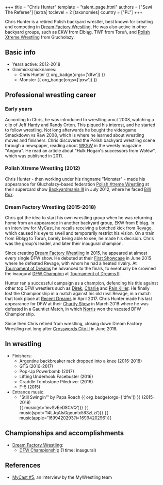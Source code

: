 +++
title = "Chris Hunter"
template = "talent_page.html"
authors = ["Sewi The Referee"]
[extra]
toclevel = 2
[taxonomies]
country = ["PL"]
+++

Chris Hunter is a retired Polish backyard wrestler, best known for creating and competing in [Dream Factory Wrestling](@/o/dfw.md). He was also active in other backyard groups, such as EKW from Elbląg, TWF from Toruń, and [Polish Xtreme Wrestling](@/o/pxw.md) from Głuchołazy.

## Basic info

* Years active: 2012-2018
* Gimmicks/nicknames:
  - Chris Hunter {{ org_badge(orgs=['dfw']) }}
  - Monster {{ org_badge(orgs=['pxw']) }}

## Professional wrestling career

### Early years

According to Chris, he was introduced to wrestling arout 2008, watching a clip of Jeff Hardy and Randy Orton. This piqued his interest, and he started to follow wrestling. Not long afterwards he bought the videogame Smackdown vs Raw 2008, which is where he learned about wrestling moves and finishers. Chris discovered the Polish backyard wrestling scene through a newspaper, reading about [WKSW](@/o/wksw.md) in the weekly magazine "Angora". He read an article about "Hulk Hogan's successors from Wołów", which was published in 2011.

### Polish Xtreme Wrestling (2012)

Chris Hunter - then working under his ringname "Monster" - made his appearance for Głuchołazy-based federation [Polish Xtreme Wrestling](@/o/pxw.md) at their supercard show [Backyardmania III](@/e/pxw/2012-07-24-pxw-backyardmania-3.md) in July 2012, where he faced [Billi Rox](@/w/corin-mear.md).

### Dream Factory Wrestling (2015-2018)

Chris got the idea to start his own wrestling group when he was returning home from an appearance in another backyard group, EKW from Elbląg. In an interview for MyCast, he recalls receiving a botched kick from [Revage](@/w/rafael-kid.md), which caused his eye to swell and temporarily restrict his vision. On a train from Elbląg to Toruń, barely being able to see, he made his decision. Chris was the group's leader, and later their inaugural champion.

Since creating [Dream Factory Wrestling](@/o/dfw.md) in 2015, he appeared at almost every single DFW show. He debuted at their [First Showcase](@/e/dfw/2015-06-20-dfw-showcase.md) in June 2015 where he defeated Revage, with whom he had a heated rivalry. At [Tournament of Dreams](@/e/dfw/2016-06-11-dfw-tournament-of-dreams-1.md) he advanced to the finals, to eventually be crowned the inaugural [DFW Champion](@/c/dfw-championship.md) at [Tournament of Dreams II](@/e/dfw/2016-08-20-dfw-tournament-of-dreams-2.md).

Hunter ran a successful campaign as a champion, defending his title against other top DFW wrestlers such as [Direk](@/w/direk.md), [Charlie](@/w/madman-charlie.md) and [Pain Killer](@/w/pain-killer.md). He finally lost the Championship in a match against his old rival Revage, in a match that took place at [Recent Dreams](@/e/dfw/2017-04-23-dfw-recent-dreams.md) in April 2017. Chris Hunter made his last appearance for DFW at their [Charity Show](@/e/dfw/2018-03-08-dfw-charity-gauntlet-match.md) in March 2018 where he was defeated in a Gauntlet Match, in which [Norris](@/w/isnorr.md) won the vacated DFW Championship.

Since then Chris retired from wrestling, closing down Dream Factory Wrestling not long after [Crosswords City II](@/e/dfw/2018-06-09-dfw-crosswords-city-2.md) in June 2018.

## In wrestling

* Finishers:
  - Argentine backbreaker rack dropped into a knee (2016-2018)
  - GTS (2016-2017)
  - Pop-Up Powerbomb (2017)
  - Lifting Underhook Facebuster (2016)
  - Craddle Tombstone Piledriver (2016)
  - F-5 (2015)
* Entrance music:
  - "Still Swingin'" by Papa Roach
    {{ org_badge(orgs=['dfw']) }} (2015-2018) <br>
    {{ music(yt='mvSvEeD8CVQ')}}
    {{ music(spot='14LJqAIsGgeuntx583zLzi')}}
    {{ music(apple='1699420293?i=1699420296')}}

## Championships and accomplishments

* [Dream Factory Wrestling](@/o/dfw.md):
  - [DFW Championship](@/c/dfw-championship.md) (1 time; inaugural)

## References

* [MyCast #5](https://www.youtube.com/watch?v=PNifwMjQZWE), an interview by the MyWrestling team
